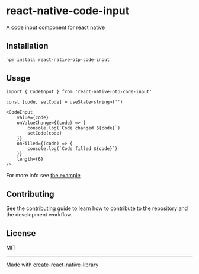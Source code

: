 # react-native-code-input

A code input component for react native

## Installation

```sh
npm install react-native-otp-code-input
```

## Usage

```tsx
import { CodeInput } from 'react-native-otp-code-input'

const [code, setCode] = useState<string>('')

<CodeInput
	value={code}
	onValueChange={(code) => {
		console.log(`Code changed ${code}`)
		setCode(code)
	}}
	onFilled={(code) => {
		console.log(`Code filled ${code}`)
	}}
	length={6}
/>
```

For more info see [the example](example/src/App.tsx)

## Contributing

See the [contributing guide](CONTRIBUTING.md) to learn how to contribute to the repository and the development workflow.

## License

MIT

---

Made with [create-react-native-library](https://github.com/callstack/react-native-builder-bob)

